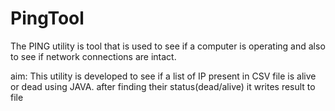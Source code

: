 # PingTool
The PING utility is  tool that is used to see if a computer is operating and also to see if network connections are intact.

aim:
This utility is developed to see if a list of IP present in CSV file is alive or dead using JAVA. 
after finding their status(dead/alive) it writes result to file
